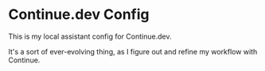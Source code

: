 # Continue.dev Config

This is my local assistant config for Continue.dev.

It's a sort of ever-evolving thing, as I figure out and refine my workflow with Continue.
